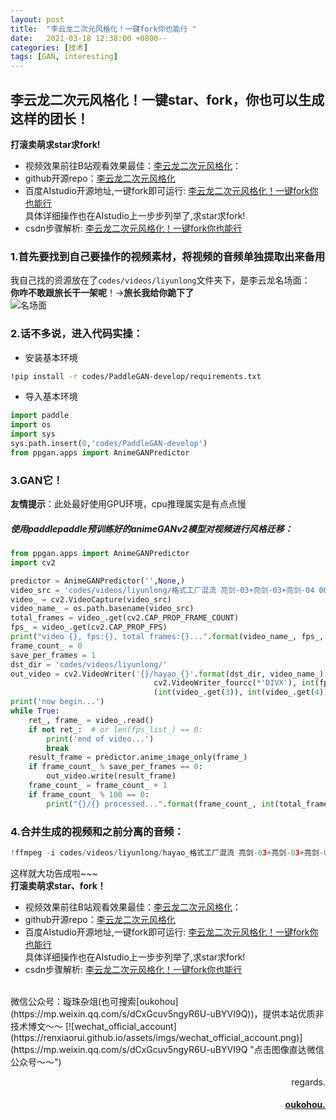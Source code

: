 ```yaml
---
layout: post
title:  "李云龙二次元风格化！一键fork你也能行 "
date:   2021-03-18 12:38:00 +0800--
categories: [技术]
tags: [GAN, interesting]  
---
```




## 李云龙二次元风格化！一键star、fork，你也可以生成这样的团长！
**打滚卖萌求star求fork!**

- 视频效果前往B站观看效果最佳：[李云龙二次元风格化](https://www.bilibili.com/video/bv1B54y187tY)：   
- github开源repo：[李云龙二次元风格化](https://github.com/oukohou/PaddleGAN-develop)    
- 百度AIstudio开源地址,一键fork即可运行:  [李云龙二次元风格化！一键fork你也能行](https://aistudio.baidu.com/aistudio/projectdetail/1671397)      
具体详细操作也在AIstudio上一步步列举了,求star求fork!    
- csdn步骤解析: [李云龙二次元风格化！一键fork你也能行](https://blog.csdn.net/oukohou/article/details/114936767)


### 1.首先要找到自己要操作的视频素材，将视频的音频单独提取出来备用  
我自己找的资源放在了`codes/videos/liyunlong`文件夹下，是李云龙名场面：  
**你咋不敢跟旅长干一架呢**！→**旅长我给你跪下了**  
![名场面](https://raw.githubusercontent.com/oukohou/image_gallery/master/contestorigin%252Bcartoon.png)

### 2.话不多说，进入代码实操：  
- 安装基本环境  
```bash
!pip install -r codes/PaddleGAN-develop/requirements.txt
```
-  导入基本环境  
```python
import paddle 
import os 
import sys 
sys.path.insert(0,'codes/PaddleGAN-develop')
from ppgan.apps import AnimeGANPredictor
```

### 3.GAN它！  
**友情提示**：此处最好使用GPU环境，cpu推理属实是有点点慢  


##### 使用paddlepaddle预训练好的animeGANv2模型对视频进行风格迁移：  

```python
from ppgan.apps import AnimeGANPredictor
import cv2

predictor = AnimeGANPredictor('',None,)
video_src = 'codes/videos/liyunlong/格式工厂混流 亮剑-03+亮剑-03+亮剑-04 00_00_23-.mp4'
video_ = cv2.VideoCapture(video_src)
video_name_ = os.path.basename(video_src)
total_frames = video_.get(cv2.CAP_PROP_FRAME_COUNT)
fps_ = video_.get(cv2.CAP_PROP_FPS)
print("video {}, fps:{}, total frames:{}...".format(video_name_, fps_, total_frames))
frame_count_ = 0
save_per_frames = 1
dst_dir = 'codes/videos/liyunlong/'
out_video = cv2.VideoWriter('{}/hayao_{}'.format(dst_dir, video_name_),
                                cv2.VideoWriter_fourcc(*'DIVX'), int(fps_),
                                (int(video_.get(3)), int(video_.get(4))))
print('now begin...')
while True:
    ret_, frame_ = video_.read()
    if not ret_:  # or len(fps_list_) == 0:
        print('end of video...')
        break
    result_frame = predictor.anime_image_only(frame_)
    if frame_count_ % save_per_frames == 0:
        out_video.write(result_frame)
    frame_count_ = frame_count_ + 1
    if frame_count_ % 100 == 0:
        print("{}/{} processed...".format(frame_count_, int(total_frames)), flush=False)
```

### 4.合并生成的视频和之前分离的音频：  
```python
!ffmpeg -i codes/videos/liyunlong/hayao_格式工厂混流 亮剑-03+亮剑-03+亮剑-04 00_00_23-.mp4 -i codes/videos/liyunlong/音频1.aac -c:v copy -c:a aac -strict experimental codes/videos/liyunlong/李云龙二次元化.mp4
```
这样就大功告成啦~~~  
**打滚卖萌求star、fork！**  

- 视频效果前往B站观看效果最佳：[李云龙二次元风格化](https://www.bilibili.com/video/bv1B54y187tY)：   
- github开源repo：[李云龙二次元风格化](https://github.com/oukohou/PaddleGAN-develop)    
- 百度AIstudio开源地址,一键fork即可运行:  [李云龙二次元风格化！一键fork你也能行](https://aistudio.baidu.com/aistudio/projectdetail/1671397)      
具体详细操作也在AIstudio上一步步列举了,求star求fork!    
- csdn步骤解析: [李云龙二次元风格化！一键fork你也能行](https://blog.csdn.net/oukohou/article/details/114936767)



<br>
微信公众号：璇珠杂俎(也可搜索[oukohou](https://mp.weixin.qq.com/s/dCxGcuv5ngyR6U-uBYVI9Q))，提供本站优质非技术博文～～
[![wechat_official_account](https://renxiaorui.github.io/assets/imgs/wechat_official_account.png)](https://mp.weixin.qq.com/s/dCxGcuv5ngyR6U-uBYVI9Q "点击图像直达微信公众号～～")  




<br>
<p  align="right">regards.</p>
<h4 align="right">
    <a href="https://renxiaorui.github.io/">
        oukohou.
    </a>
</h4>

